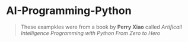 # AI-Programming-Python
> These exampkles were from a book by **Perry Xiao** called *Artificail Intelligence Programming with Python From Zero to Hero*
